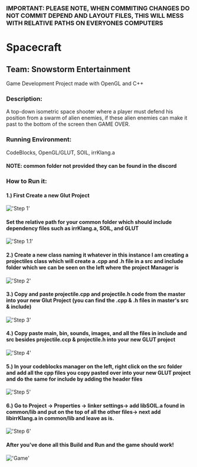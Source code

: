 ### IMPORTANT: PLEASE NOTE, WHEN COMMITING CHANGES DO NOT COMMIT DEPEND AND LAYOUT FILES, THIS WILL MESS WITH RELATIVE PATHS ON EVERYONES COMPUTERS

# Spacecraft
## Team: Snowstorm Entertainment

Game Development Project made with OpenGL and C++

### Description:

A top-down isometric space shooter where a player must defend his position from a swarm of alien enemies, if these alien enemies can make it past to the bottom of the screen then GAME OVER.

### Running Environment:
CodeBlocks, OpenGL/GLUT, SOIL, irrKlang.a 

#### NOTE: common folder not provided they can be found in the discord

### How to Run it:

#### 1.) First Create a new Glut Project

!['Step 1'](https://cdn.discordapp.com/attachments/185652814645690368/704954209707098183/step1.png)


#### Set the relative path for your common folder which should include dependency files such as irrKlang.a, SOIL, and GLUT

!['Step 1.1'](https://cdn.discordapp.com/attachments/185652814645690368/704954988102811728/step_1.1.png)

#### 2.) Create a new class naming it whatever in this instance I am creating a projectiles class which will create a .cpp and .h file in a src and include folder which we can be seen on the left where the project Manager is 

!['Step 2'](https://cdn.discordapp.com/attachments/185652814645690368/704956241083891752/step2.png)


#### 3.) Copy and paste projectile.cpp and projectile.h code from the master into your new Glut Project (you can find the .cpp & .h files in master's src & include) 

!['Step 3'](https://cdn.discordapp.com/attachments/185652814645690368/704958088402436146/step2.2.png)

#### 4.) Copy paste main, bin, sounds, images, and all the files in include and src besides projectile.ccp & projectile.h into your new GLUT project 

!['Step 4'](https://cdn.discordapp.com/attachments/185652814645690368/704959353563643904/step4.png)

#### 5.) In your codeblocks manager on the left, right click on the src folder and add all the cpp files you copy pasted over into your new GLUT project and do the same for include by adding the header files

!['Step 5'](https://cdn.discordapp.com/attachments/185652814645690368/704959704899518494/step5.png)

#### 6.) Go to Project -> Properties -> linker settings-> add libSOIL.a found in common/lib and put on the top of all the other files-> next add libirrKlang.a in common/lib and leave as is.

!['Step 6'](https://cdn.discordapp.com/attachments/185652814645690368/704960592401661992/step6.png)

#### After you've done all this Build and Run and the game should work!

!['Game'](https://cdn.discordapp.com/attachments/185652814645690368/704963250172723271/final.png)
